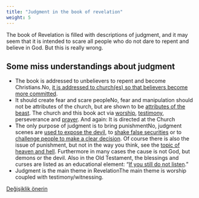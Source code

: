 ```yaml
---
title: "Judgment in the book of revelation"
weight: 5
---
```



The book of Revelation is filled with descriptions of judgment, and it may seem that it is intended to scare all people who do not dare to repent and believe in God. But this is really wrong.


## Some miss understandings about judgment

<a name="1ae8"></a>
- The book is addressed to unbelievers to repent and become Christians.No, [it is addressed to church(es) so that believers become more committed](../../../../background/literature/expl/the-book-of-revelation-how-to-read-it).
- It should create fear and scare peopleNo, fear and manipulation should not be attributes of the church, but are shown to be [attributes of the beast](../../../../content/beasts/expl/the-nature-of-the-beast-in-the-book-of-revelation). The church and this book act via [worship](../../../../topics/power/short/worship), [testimony](../../../../topics/power/short/the-power-of-testimony), perseverance and [prayer](../../../../topics/power/short/the-key-of-prayer). And again: It is directed at the Church
- The only purpose of judgment is to bring punishmentNo, judgment scenes are [used to expose the devil](../../../../content/seals/expl/the-mystery-of-the-four-horse-men), to [shake false securities](../../../../content/trumpets/expl/the-trumpets-in-revelation) or to [challenge people to make a clear decision](../../../../content/bowls/expl/the-bowls-of-wrath). Of course there is also the issue of punishment, but not in the way you think, see the [topic of heaven and hell](../../../../content/paradise/expl/heaven-and-hell). Furthermore in many cases the cause is not God, but demons or the devil. Also in the Old Testament, the blessings and curses are listed as an educational element: “[If you still do not listen](https://www.bibleserver.com/NIV/Leviticus26).”
- Judgment is the main theme in RevelationThe main theme is worship coupled with testimony/witnessing.







[Değişiklik önerin](https://github.com/revelation-today/revelation-today/blob/main/exampleSite/content/docs/topics/power/short/judgment-in-the-book-of-revelation.md)
